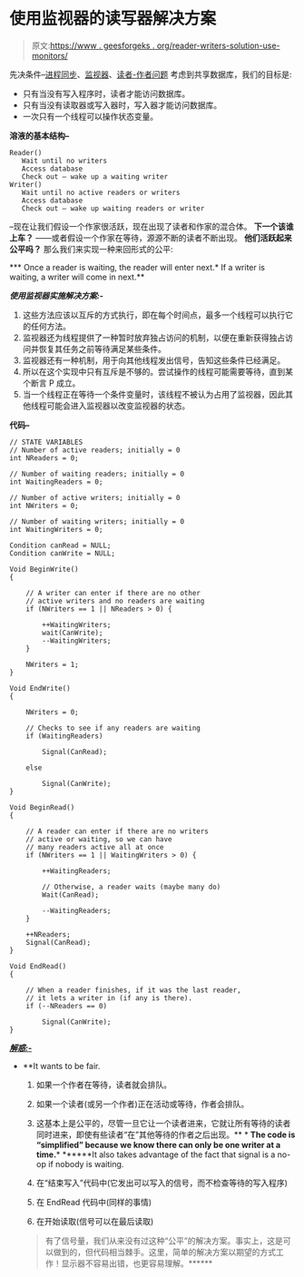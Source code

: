 # 使用监视器的读写器解决方案

> 原文:[https://www . geesforgeks . org/reader-writers-solution-use-monitors/](https://www.geeksforgeeks.org/reader-writers-solution-using-monitors/)

先决条件–[进程同步](https://www.geeksforgeeks.org/process-synchronization-set-1/)、[监视器](https://www.geeksforgeeks.org/monitors/)、[读者-作者问题](https://www.geeksforgeeks.org/readers-writers-problem-set-1-introduction-and-readers-preference-solution/)
考虑到共享数据库，我们的目标是:

*   只有当没有写入程序时，读者才能访问数据库。
*   只有当没有读取器或写入器时，写入器才能访问数据库。
*   一次只有一个线程可以操作状态变量。

**溶液的基本结构–**

```
Reader()
   Wait until no writers
   Access database
   Check out – wake up a waiting writer
Writer()
   Wait until no active readers or writers
   Access database
   Check out – wake up waiting readers or writer

```

–现在让我们假设一个作家很活跃，现在出现了读者和作家的混合体。
**下一个该谁上车？**
——或者假设一个作家在等待，源源不断的读者不断出现。
**他们活跃起来公平吗？**
那么我们来实现一种来回形式的公平:

***   Once a reader is waiting, the reader will enter next.*   If a writer is waiting, a writer will come in next.**

***使用监视器实施解决方案:-***

1.  这些方法应该以互斥的方式执行，即在每个时间点，最多一个线程可以执行它的任何方法。
2.  监视器还为线程提供了一种暂时放弃独占访问的机制，以便在重新获得独占访问并恢复其任务之前等待满足某些条件。
3.  监视器还有一种机制，用于向其他线程发出信号，告知这些条件已经满足。
4.  所以在这个实现中只有互斥是不够的。尝试操作的线程可能需要等待，直到某个断言 P 成立。
5.  当一个线程正在等待一个条件变量时，该线程不被认为占用了监视器，因此其他线程可能会进入监视器以改变监视器的状态。

**代码–**

```
// STATE VARIABLES
// Number of active readers; initially = 0
int NReaders = 0;

// Number of waiting readers; initially = 0
int WaitingReaders = 0;

// Number of active writers; initially = 0
int NWriters = 0;

// Number of waiting writers; initially = 0
int WaitingWriters = 0;

Condition canRead = NULL;
Condition canWrite = NULL;

Void BeginWrite()
{

    // A writer can enter if there are no other
    // active writers and no readers are waiting
    if (NWriters == 1 || NReaders > 0) {

        ++WaitingWriters;
        wait(CanWrite);
        --WaitingWriters;
    }

    NWriters = 1;
}

Void EndWrite()
{

    NWriters = 0;

    // Checks to see if any readers are waiting
    if (WaitingReaders)

        Signal(CanRead);

    else

        Signal(CanWrite);
}

Void BeginRead()
{

    // A reader can enter if there are no writers
    // active or waiting, so we can have
    // many readers active all at once
    if (NWriters == 1 || WaitingWriters > 0) {

        ++WaitingReaders;

        // Otherwise, a reader waits (maybe many do)
        Wait(CanRead);

        --WaitingReaders;
    }

    ++NReaders;
    Signal(CanRead);
}

Void EndRead()
{

    // When a reader finishes, if it was the last reader,
    // it lets a writer in (if any is there).
    if (--NReaders == 0)

        Signal(CanWrite);
}
```

***<u>解惑:-</u>***

*   **It wants to be fair.

    1.  如果一个作者在等待，读者就会排队。
    2.  如果一个读者(或另一个作者)正在活动或等待，作者会排队。
    3.  这基本上是公平的，尽管一旦它让一个读者进来，它就让所有等待的读者同时进来，即使有些读者“在”其他等待的作者之后出现。** *   ******The code is “simplified” because we know there can only be one writer at a time.*******   ******It also takes advantage of the fact that signal is a no-op if nobody is waiting.

    1.  在“结束写入”代码中(它发出可以写入的信号，而不检查等待的写入程序)
    2.  在 EndRead 代码中(同样的事情)
    3.  在开始读取(信号可以在最后读取)

    > 有了信号量，我们从来没有过这种“公平”的解决方案。事实上，这是可以做到的，但代码相当棘手。这里，简单的解决方案以期望的方式工作！显示器不容易出错，也更容易理解。******